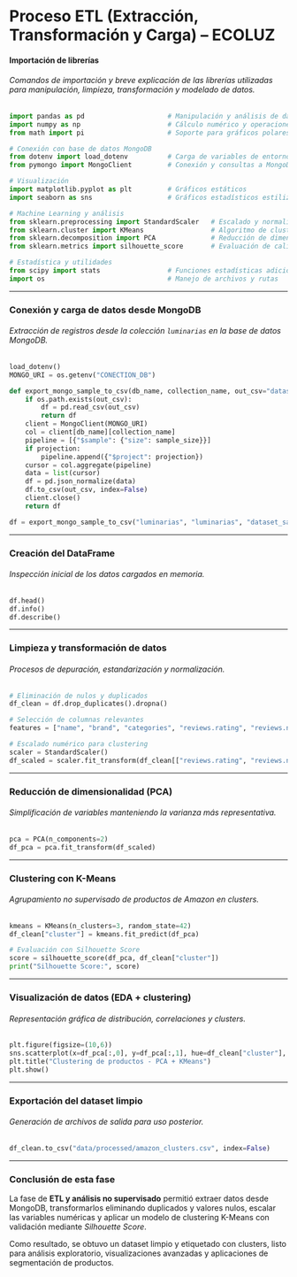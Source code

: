 # Proceso ETL (Extracción, Transformación y Carga) – ECOLUZ

#### Importación de librerías
###### Comandos de importación y breve explicación de las librerías utilizadas para manipulación, limpieza, transformación y modelado de datos.
```python
import pandas as pd                     # Manipulación y análisis de datos en DataFrames
import numpy as np                      # Cálculo numérico y operaciones con arrays
from math import pi                     # Soporte para gráficos polares y de radar

# Conexión con base de datos MongoDB
from dotenv import load_dotenv          # Carga de variables de entorno desde archivo .env
from pymongo import MongoClient         # Conexión y consultas a MongoDB

# Visualización
import matplotlib.pyplot as plt         # Gráficos estáticos
import seaborn as sns                   # Gráficos estadísticos estilizados

# Machine Learning y análisis
from sklearn.preprocessing import StandardScaler   # Escalado y normalización de datos
from sklearn.cluster import KMeans                 # Algoritmo de clustering K-Means
from sklearn.decomposition import PCA              # Reducción de dimensionalidad
from sklearn.metrics import silhouette_score       # Evaluación de calidad de clusters

# Estadística y utilidades
from scipy import stats                 # Funciones estadísticas adicionales
import os                               # Manejo de archivos y rutas
```

---

### Conexión y carga de datos desde MongoDB
###### Extracción de registros desde la colección `luminarias` en la base de datos MongoDB.
```python
load_dotenv()
MONGO_URI = os.getenv("CONECTION_DB")

def export_mongo_sample_to_csv(db_name, collection_name, out_csv="dataset_sample.csv", sample_size=5000, projection=None):
    if os.path.exists(out_csv):
        df = pd.read_csv(out_csv)
        return df
    client = MongoClient(MONGO_URI)
    col = client[db_name][collection_name]
    pipeline = [{"$sample": {"size": sample_size}}]
    if projection:
        pipeline.append({"$project": projection})
    cursor = col.aggregate(pipeline)
    data = list(cursor)
    df = pd.json_normalize(data)
    df.to_csv(out_csv, index=False)
    client.close()
    return df

df = export_mongo_sample_to_csv("luminarias", "luminarias", "dataset_sample.csv", 5000)
```

---

### Creación del DataFrame
###### Inspección inicial de los datos cargados en memoria.
```python
df.head()
df.info()
df.describe()
```

---

### Limpieza y transformación de datos
###### Procesos de depuración, estandarización y normalización.
```python
# Eliminación de nulos y duplicados
df_clean = df.drop_duplicates().dropna()

# Selección de columnas relevantes
features = ["name", "brand", "categories", "reviews.rating", "reviews.numHelpful"]

# Escalado numérico para clustering
scaler = StandardScaler()
df_scaled = scaler.fit_transform(df_clean[["reviews.rating", "reviews.numHelpful"]])
```

---

### Reducción de dimensionalidad (PCA)
###### Simplificación de variables manteniendo la varianza más representativa.
```python
pca = PCA(n_components=2)
df_pca = pca.fit_transform(df_scaled)
```

---

### Clustering con K-Means
###### Agrupamiento no supervisado de productos de Amazon en clusters.
```python
kmeans = KMeans(n_clusters=3, random_state=42)
df_clean["cluster"] = kmeans.fit_predict(df_pca)

# Evaluación con Silhouette Score
score = silhouette_score(df_pca, df_clean["cluster"])
print("Silhouette Score:", score)
```

---

### Visualización de datos (EDA + clustering)
###### Representación gráfica de distribución, correlaciones y clusters.
```python
plt.figure(figsize=(10,6))
sns.scatterplot(x=df_pca[:,0], y=df_pca[:,1], hue=df_clean["cluster"], palette="Set2")
plt.title("Clustering de productos - PCA + KMeans")
plt.show()
```

---

### Exportación del dataset limpio
###### Generación de archivos de salida para uso posterior.
```python
df_clean.to_csv("data/processed/amazon_clusters.csv", index=False)
```

---

### Conclusión de esta fase
La fase de **ETL y análisis no supervisado** permitió extraer datos desde MongoDB, transformarlos eliminando duplicados y valores nulos, escalar las variables numéricas y aplicar un modelo de clustering K-Means con validación mediante *Silhouette Score*.  

Como resultado, se obtuvo un dataset limpio y etiquetado con clusters, listo para análisis exploratorio, visualizaciones avanzadas y aplicaciones de segmentación de productos. 

